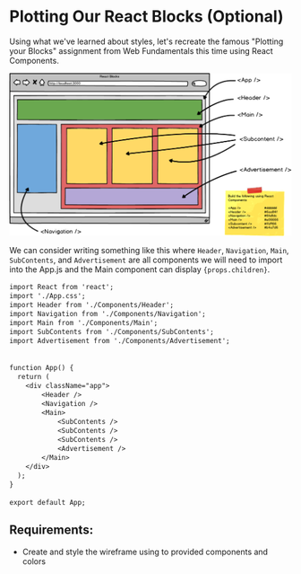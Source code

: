 # Plotting Our React Blocks (Optional)
Using what we've learned about styles, let's recreate the famous "Plotting your Blocks" assignment from Web Fundamentals this time using React Components.

![Blocks](image.png)


We can consider writing something like this where `Header`, `Navigation`, `Main`, `SubContents`, and `Advertisement` are all components we will need to import into the App.js and the Main component can display `{props.children}`.


```
import React from 'react';
import './App.css';
import Header from './Components/Header';
import Navigation from './Components/Navigation';
import Main from './Components/Main';
import SubContents from './Components/SubContents';
import Advertisement from './Components/Advertisement';
 
                
function App() {
  return (
    <div className="app">
        <Header />
        <Navigation />
        <Main>
            <SubContents />
            <SubContents />
            <SubContents />
            <Advertisement />
        </Main>
    </div>
  );
}
                
export default App;
```

## Requirements:
- Create and style the wireframe using to provided components and colors